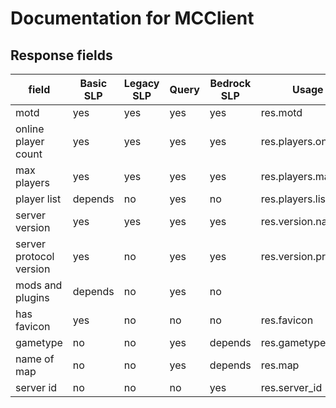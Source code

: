 # Documentation for MCClient

## Response fields
| field                   | Basic SLP | Legacy SLP | Query | Bedrock SLP | Usage                |
| ----------------------- | --------- | ---------- | ----- | ----------- | -------------------- |
| motd                    | yes       | yes        | yes   | yes         | res.motd             |
| online player count     | yes       | yes        | yes   | yes         | res.players.online   |
| max players             | yes       | yes        | yes   | yes         | res.players.max      |
| player list             | depends   | no         | yes   | no          | res.players.list     |
| server version          | yes       | yes        | yes   | yes         | res.version.name     |
| server protocol version | yes       | no         | yes   | yes         | res.version.protocol |
| mods and plugins        | depends   | no         | yes   | no          |                      |
| has favicon             | yes       | no         | no    | no          | res.favicon          |
| gametype                | no        | no         | yes   | depends     | res.gametype         |
| name of map             | no        | no         | yes   | depends     | res.map              |
| server id               | no        | no         | no    | yes         | res.server_id        |